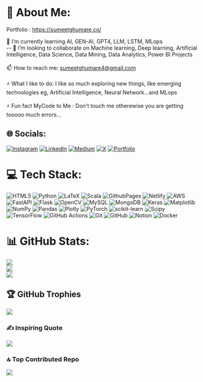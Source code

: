 # 💫 About Me: 
Portfolio : https://sumeetghumare.co/<br>

🌱 I’m currently learning AI, GEN-AI, GPT4, LLM, LSTM, MLops<br>-- 👯 I’m looking to collaborate on Machine learning, Deep learning, Artificial Intelligence, Data Science, Data Mining, Data Analytics, Power BI Projects<br><br>📫 How to reach me: sumeetghumare4@gmail.com<br><br>⚡ What I like to do: I like so much exploring new things, like emerging technologies eg, Artificial Intelligence, Neural Network...and MLops<br><br>⚡ Fun fact MyCode to Me : Don't touch me otherewise you are getting tooooo much errors...


## 🌐 Socials:
[![Instagram](https://img.shields.io/badge/Instagram-%23E4405F.svg?logo=Instagram&logoColor=white)](https://instagram.com/__24sumeet) [![LinkedIn](https://img.shields.io/badge/LinkedIn-%230077B5.svg?logo=linkedin&logoColor=white)](https://linkedin.com/in/sumeet-ghumare24) [![Medium](https://img.shields.io/badge/Medium-12100E?logo=medium&logoColor=white)](https://medium.com/@sumeetghumare4) [![X](https://img.shields.io/badge/X-black.svg?logo=X&logoColor=white)](https://x.com/Ghumare_Sumeet) [![Portfolio](https://img.shields.io/badge/X-black.svg?logo=X&logoColor=white)](https://x.com/Ghumare_Sumeet) 

# 💻 Tech Stack:
![HTML5](https://img.shields.io/badge/html5-%23E34F26.svg?style=for-the-badge&logo=html5&logoColor=white) ![Python](https://img.shields.io/badge/python-3670A0?style=for-the-badge&logo=python&logoColor=ffdd54) ![LaTeX](https://img.shields.io/badge/latex-%23008080.svg?style=for-the-badge&logo=latex&logoColor=white) ![Scala](https://img.shields.io/badge/scala-%23DC322F.svg?style=for-the-badge&logo=scala&logoColor=white) ![GithubPages](https://img.shields.io/badge/github%20pages-121013?style=for-the-badge&logo=github&logoColor=white) ![Netlify](https://img.shields.io/badge/netlify-%23000000.svg?style=for-the-badge&logo=netlify&logoColor=#00C7B7) ![AWS](https://img.shields.io/badge/AWS-%23FF9900.svg?style=for-the-badge&logo=amazon-aws&logoColor=white) ![FastAPI](https://img.shields.io/badge/FastAPI-005571?style=for-the-badge&logo=fastapi) ![Flask](https://img.shields.io/badge/flask-%23000.svg?style=for-the-badge&logo=flask&logoColor=white) ![OpenCV](https://img.shields.io/badge/opencv-%23white.svg?style=for-the-badge&logo=opencv&logoColor=white) ![MySQL](https://img.shields.io/badge/mysql-4479A1.svg?style=for-the-badge&logo=mysql&logoColor=white) ![MongoDB](https://img.shields.io/badge/MongoDB-%234ea94b.svg?style=for-the-badge&logo=mongodb&logoColor=white) ![Keras](https://img.shields.io/badge/Keras-%23D00000.svg?style=for-the-badge&logo=Keras&logoColor=white) ![Matplotlib](https://img.shields.io/badge/Matplotlib-%23ffffff.svg?style=for-the-badge&logo=Matplotlib&logoColor=black) ![NumPy](https://img.shields.io/badge/numpy-%23013243.svg?style=for-the-badge&logo=numpy&logoColor=white) ![Pandas](https://img.shields.io/badge/pandas-%23150458.svg?style=for-the-badge&logo=pandas&logoColor=white) ![Plotly](https://img.shields.io/badge/Plotly-%233F4F75.svg?style=for-the-badge&logo=plotly&logoColor=white) ![PyTorch](https://img.shields.io/badge/PyTorch-%23EE4C2C.svg?style=for-the-badge&logo=PyTorch&logoColor=white) ![scikit-learn](https://img.shields.io/badge/scikit--learn-%23F7931E.svg?style=for-the-badge&logo=scikit-learn&logoColor=white) ![Scipy](https://img.shields.io/badge/SciPy-%230C55A5.svg?style=for-the-badge&logo=scipy&logoColor=%white) ![TensorFlow](https://img.shields.io/badge/TensorFlow-%23FF6F00.svg?style=for-the-badge&logo=TensorFlow&logoColor=white) ![GitHub Actions](https://img.shields.io/badge/github%20actions-%232671E5.svg?style=for-the-badge&logo=githubactions&logoColor=white) ![Git](https://img.shields.io/badge/git-%23F05033.svg?style=for-the-badge&logo=git&logoColor=white) ![GitHub](https://img.shields.io/badge/github-%23121011.svg?style=for-the-badge&logo=github&logoColor=white) ![Notion](https://img.shields.io/badge/Notion-%23000000.svg?style=for-the-badge&logo=notion&logoColor=white) ![Docker](https://img.shields.io/badge/docker-%230db7ed.svg?style=for-the-badge&logo=docker&logoColor=white)
# 📊 GitHub Stats:
![](https://github-readme-stats.vercel.app/api?username=sumeetghumare4&theme=one_dark_pro&hide_border=false&include_all_commits=true&count_private=false)<br/>
![](https://github-readme-streak-stats.herokuapp.com/?user=sumeetghumare4&theme=one_dark_pro&hide_border=false)<br/>
![](https://github-readme-stats.vercel.app/api/top-langs/?username=sumeetghumare4&theme=one_dark_pro&hide_border=false&include_all_commits=true&count_private=false&layout=compact)

## 🏆 GitHub Trophies
![](https://github-profile-trophy.vercel.app/?username=sumeetghumare4&theme=tokyonight&no-frame=false&no-bg=true&margin-w=4)

### ✍️ Inspiring Quote
![](https://quotes-github-readme.vercel.app/api?type=horizontal&theme=radical)

### 🔝 Top Contributed Repo
![](https://github-contributor-stats.vercel.app/api?username=sumeetghumare4&limit=5&theme=dark&combine_all_yearly_contributions=true)

<!-- Proudly created with GPRM ( https://gprm.itsvg.in ) -->
